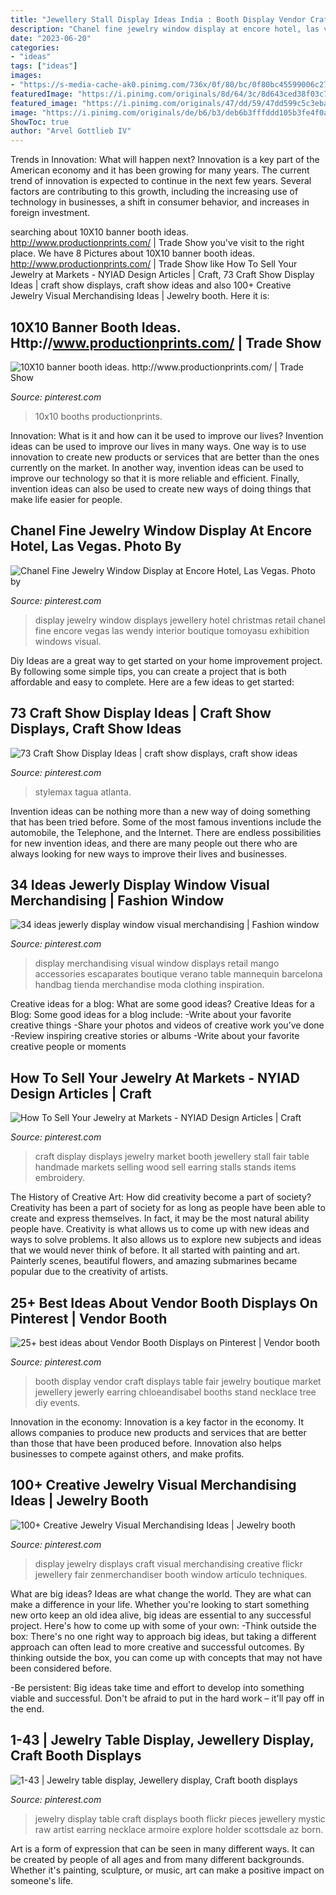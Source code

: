 ```yaml
---
title: "Jewellery Stall Display Ideas India : Booth Display Vendor Craft Displays Table Fair Jewelry Boutique Market Jewellery Jewerly Earring Chloeandisabel Booths Stand Necklace Tree Diy Events"
description: "Chanel fine jewelry window display at encore hotel, las vegas. photo by"
date: "2023-06-20"
categories:
- "ideas"
tags: ["ideas"]
images:
- "https://s-media-cache-ak0.pinimg.com/736x/0f/80/bc/0f80bc45599006c27c430f7f6ec0c463--jewelry-booth-booth-ideas.jpg"
featuredImage: "https://i.pinimg.com/originals/8d/64/3c/8d643ced38f03c71502b4c96e08df14c.jpg"
featured_image: "https://i.pinimg.com/originals/47/dd/59/47dd599c5c3ebafac66a13a00e5f7b52.jpg"
image: "https://i.pinimg.com/originals/de/b6/b3/deb6b3fffddd105b3fe4f0a159da943e.jpg"
ShowToc: true
author: "Arvel Gottlieb IV"
---
```



Trends in Innovation: What will happen next?
Innovation is a key part of the American economy and it has been growing for many years. The current trend of innovation is expected to continue in the next few years. Several factors are contributing to this growth, including the increasing use of technology in businesses, a shift in consumer behavior, and increases in foreign investment.

	

		
searching about 10X10 banner booth ideas. http://www.productionprints.com/ | Trade Show you've visit to the right place. We have 8 Pictures about 10X10 banner booth ideas. http://www.productionprints.com/ | Trade Show like How To Sell Your Jewelry at Markets - NYIAD Design Articles | Craft, 73 Craft Show Display Ideas | craft show displays, craft show ideas and also 100+ Creative Jewelry Visual Merchandising Ideas | Jewelry booth. Here it is:
		
    
## 10X10 Banner Booth Ideas. Http://www.productionprints.com/ | Trade Show

<img loading=lazy src="https://s-media-cache-ak0.pinimg.com/736x/0f/80/bc/0f80bc45599006c27c430f7f6ec0c463--jewelry-booth-booth-ideas.jpg" onerror="this.onerror=null;this.src='https://tse2.mm.bing.net/th?id=OIP.0Q50tHd2PRYyKoSUY_dLAwHaFj&amp;pid=15.1';" alt="10X10 banner booth ideas. http://www.productionprints.com/ | Trade Show">

_Source: pinterest.com_

>10x10 booths productionprints. 

	

Innovation: What is it and how can it be used to improve our lives?
Invention ideas can be used to improve our lives in many ways. One way is to use innovation to create new products or services that are better than the ones currently on the market. In another way, invention ideas can be used to improve our technology so that it is more reliable and efficient. Finally, invention ideas can also be used to create new ways of doing things that make life easier for people.

    
## Chanel Fine Jewelry Window Display At Encore Hotel, Las Vegas. Photo By

<img loading=lazy src="https://i.pinimg.com/originals/4d/ba/22/4dba225dc8152fc1387a838e404aafc4.jpg" onerror="this.onerror=null;this.src='https://tse2.mm.bing.net/th?id=OIP.P4L-PW6SjXeNQ-GUcYHPJwHaJ4&amp;pid=15.1';" alt="Chanel Fine Jewelry Window Display at Encore Hotel, Las Vegas. Photo by">

_Source: pinterest.com_

>display jewelry window displays jewellery hotel christmas retail chanel fine encore vegas las wendy interior boutique tomoyasu exhibition windows visual. 

	

Diy Ideas are a great way to get started on your home improvement project. By following some simple tips, you can create a project that is both affordable and easy to complete. Here are a few ideas to get started: 

    
## 73 Craft Show Display Ideas | Craft Show Displays, Craft Show Ideas

<img loading=lazy src="https://i.pinimg.com/474x/25/03/12/250312ba0133ec1709e2df545bc21a30--display-boards-display-ideas.jpg" onerror="this.onerror=null;this.src='https://tse1.mm.bing.net/th?id=OIP.VFfQZ3pIRS8d75NTsU8ssAAAAA&amp;pid=15.1';" alt="73 Craft Show Display Ideas | craft show displays, craft show ideas">

_Source: pinterest.com_

>stylemax tagua atlanta. 

	

Invention ideas can be nothing more than a new way of doing something that has been tried before. Some of the most famous inventions include the automobile, the Telephone, and the Internet. There are endless possibilities for new invention ideas, and there are many people out there who are always looking for new ways to improve their lives and businesses.

    
## 34 Ideas Jewerly Display Window Visual Merchandising | Fashion Window

<img loading=lazy src="https://i.pinimg.com/originals/8d/64/3c/8d643ced38f03c71502b4c96e08df14c.jpg" onerror="this.onerror=null;this.src='https://tse2.mm.bing.net/th?id=OIP.v3DFHxdMuLRPD4Y5_yCsZgAAAA&amp;pid=15.1';" alt="34 ideas jewerly display window visual merchandising | Fashion window">

_Source: pinterest.com_

>display merchandising visual window displays retail mango accessories escaparates boutique verano table mannequin barcelona handbag tienda merchandise moda clothing inspiration. 

	

Creative ideas for a blog: What are some good ideas?
Creative Ideas for a Blog:
Some good ideas for a blog include: 
-Write about your favorite creative things 
-Share your photos and videos of creative work you’ve done 
-Review inspiring creative stories or albums 
-Write about your favorite creative people or moments

    
## How To Sell Your Jewelry At Markets - NYIAD Design Articles | Craft

<img loading=lazy src="https://i.pinimg.com/originals/1a/35/d1/1a35d12bd8576ca0e8e2e5da87cd0f34.jpg" onerror="this.onerror=null;this.src='https://tse1.mm.bing.net/th?id=OIP.Jk2F9k6UgH-y63P6oCakpAHaHa&amp;pid=15.1';" alt="How To Sell Your Jewelry at Markets - NYIAD Design Articles | Craft">

_Source: pinterest.com_

>craft display displays jewelry market booth jewellery stall fair table handmade markets selling wood sell earring stalls stands items embroidery. 

	

The History of Creative Art: How did creativity become a part of society?
Creativity has been a part of society for as long as people have been able to create and express themselves. In fact, it may be the most natural ability people have. Creativity is what allows us to come up with new ideas and ways to solve problems. It also allows us to explore new subjects and ideas that we would never think of before. It all started with painting and art. Painterly scenes, beautiful flowers, and amazing submarines became popular due to the creativity of artists.

    
## 25+ Best Ideas About Vendor Booth Displays On Pinterest | Vendor Booth

<img loading=lazy src="https://i.pinimg.com/originals/47/dd/59/47dd599c5c3ebafac66a13a00e5f7b52.jpg" onerror="this.onerror=null;this.src='https://tse1.mm.bing.net/th?id=OIP.GD754zQz5oDrY02bYsCZtgHaJ3&amp;pid=15.1';" alt="25+ best ideas about Vendor Booth Displays on Pinterest | Vendor booth">

_Source: pinterest.com_

>booth display vendor craft displays table fair jewelry boutique market jewellery jewerly earring chloeandisabel booths stand necklace tree diy events. 

	

Innovation in the economy:
Innovation is a key factor in the economy. It allows companies to produce new products and services that are better than those that have been produced before. Innovation also helps businesses to compete against others, and make profits.

    
## 100+ Creative Jewelry Visual Merchandising Ideas | Jewelry Booth

<img loading=lazy src="https://i.pinimg.com/originals/de/b6/b3/deb6b3fffddd105b3fe4f0a159da943e.jpg" onerror="this.onerror=null;this.src='https://tse3.mm.bing.net/th?id=OIP.fRMKftiRth8cQcOSXAG3uQHaLF&amp;pid=15.1';" alt="100+ Creative Jewelry Visual Merchandising Ideas | Jewelry booth">

_Source: pinterest.com_

>display jewelry displays craft visual merchandising creative flickr jewellery fair zenmerchandiser booth window artículo techniques. 

	

What are big ideas?
Ideas are what change the world. They are what can make a difference in your life. Whether you're looking to start something new orto keep an old idea alive, big ideas are essential to any successful project. Here's how to come up with some of your own: 
-Think outside the box: There's no one right way to approach big ideas, but taking a different approach can often lead to more creative and successful outcomes. By thinking outside the box, you can come up with concepts that may not have been considered before. 

-Be persistent: Big ideas take time and effort to develop into something viable and successful. Don't be afraid to put in the hard work – it'll pay off in the end.

    
## 1-43 | Jewelry Table Display, Jewellery Display, Craft Booth Displays

<img loading=lazy src="https://i.pinimg.com/originals/0d/a0/b9/0da0b93dea85221a6afdbbf2a9fa3934.jpg" onerror="this.onerror=null;this.src='https://tse4.mm.bing.net/th?id=OIP.TbI9Pu9Biy8_3shOMuz0ogHaE8&amp;pid=15.1';" alt="1-43 | Jewelry table display, Jewellery display, Craft booth displays">

_Source: pinterest.com_

>jewelry display table craft displays booth flickr pieces jewellery mystic raw artist earring necklace armoire explore holder scottsdale az born. 

	

Art is a form of expression that can be seen in many different ways. It can be created by people of all ages and from many different backgrounds. Whether it's painting, sculpture, or music, art can make a positive impact on someone's life.

